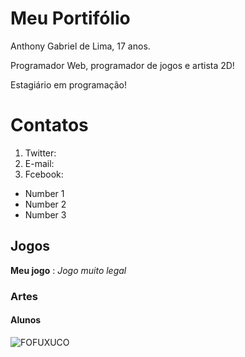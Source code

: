 # Meu Portifólio

Anthony Gabriel de Lima,  17 anos.

Programador Web, programador de jogos e artista 2D!

Estagiário em programação!

# Contatos 

1. Twitter:
2. E-mail:
3. Fcebook: 


- Number 1
- Number 2
- Number 3

## Jogos

**Meu jogo** : _Jogo muito legal_

### Artes 

#### Alunos
![FOFUXUCO](https://assets.pokemon.com/assets/cms2/img/watch-pokemon-tv/seasons/season21/season21_ep04_ss01.jpg)
